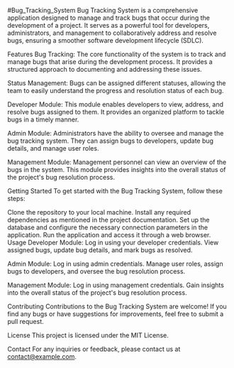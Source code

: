 #Bug_Tracking_System
Bug Tracking System is a comprehensive application designed to manage and track bugs that occur during the development of a project. It serves as a powerful tool for developers, administrators, and management to collaboratively address and resolve bugs, ensuring a smoother software development lifecycle (SDLC).

Features
Bug Tracking: The core functionality of the system is to track and manage bugs that arise during the development process. It provides a structured approach to documenting and addressing these issues.

Status Management: Bugs can be assigned different statuses, allowing the team to easily understand the progress and resolution status of each bug.

Developer Module: This module enables developers to view, address, and resolve bugs assigned to them. It provides an organized platform to tackle bugs in a timely manner.

Admin Module: Administrators have the ability to oversee and manage the bug tracking system. They can assign bugs to developers, update bug details, and manage user roles.

Management Module: Management personnel can view an overview of the bugs in the system. This module provides insights into the overall status of the project's bug resolution process.

Getting Started
To get started with the Bug Tracking System, follow these steps:

Clone the repository to your local machine.
Install any required dependencies as mentioned in the project documentation.
Set up the database and configure the necessary connection parameters in the application.
Run the application and access it through a web browser.
Usage
Developer Module: Log in using your developer credentials. View assigned bugs, update bug details, and mark bugs as resolved.

Admin Module: Log in using admin credentials. Manage user roles, assign bugs to developers, and oversee the bug resolution process.

Management Module: Log in using management credentials. Gain insights into the overall status of the project's bug resolution process.

Contributing
Contributions to the Bug Tracking System are welcome! If you find any bugs or have suggestions for improvements, feel free to submit a pull request.

License
This project is licensed under the MIT License.

Contact
For any inquiries or feedback, please contact us at contact@example.com.
